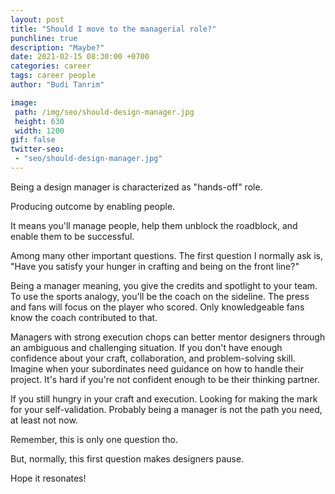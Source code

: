 ```yaml
---
layout: post
title: "Should I move to the managerial role?"
punchline: true
description: "Maybe?"
date: 2021-02-15 08:30:00 +0700
categories: career
tags: career people
author: "Budi Tanrim"

image:
 path: /img/seo/should-design-manager.jpg
 height: 630
 width: 1200
gif: false
twitter-seo: 
 - "seo/should-design-manager.jpg"
---
```


Being a design manager is characterized as "hands-off" role.

Producing outcome by enabling people.

It means you'll manage people, help them unblock the roadblock, and enable them to be successful.

Among many other important questions. The first question I normally ask is, "Have you satisfy your hunger in crafting and being on the front line?"

Being a manager meaning, you give the credits and spotlight to your team. To use the sports analogy, you'll be the coach on the sideline. The press and fans will focus on the player who scored. Only knowledgeable fans know the coach contributed to that. 

Managers with strong execution chops can better mentor designers through an ambiguous and challenging situation. If you don't have enough confidence about your craft, collaboration, and problem-solving skill. Imagine when your subordinates need guidance on how to handle their project. It's hard if you're not confident enough to be their thinking partner.

If you still hungry in your craft and execution. Looking for making the mark for your self-validation. Probably being a manager is not the path you need, at least not now.

Remember, this is only one question tho. 

But, normally, this first question makes designers pause.

Hope it resonates!